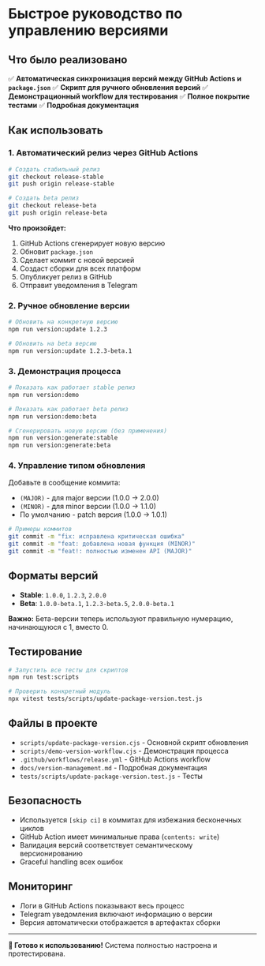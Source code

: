 # Быстрое руководство по управлению версиями

## Что было реализовано

✅ **Автоматическая синхронизация версий между GitHub Actions и `package.json`**
✅ **Скрипт для ручного обновления версий**
✅ **Демонстрационный workflow для тестирования**
✅ **Полное покрытие тестами**
✅ **Подробная документация**

## Как использовать

### 1. Автоматический релиз через GitHub Actions

```bash
# Создать стабильный релиз
git checkout release-stable
git push origin release-stable

# Создать beta релиз  
git checkout release-beta
git push origin release-beta
```

**Что произойдет:**
1. GitHub Actions сгенерирует новую версию
2. Обновит `package.json` 
3. Сделает коммит с новой версией
4. Создаст сборки для всех платформ
5. Опубликует релиз в GitHub
6. Отправит уведомления в Telegram

### 2. Ручное обновление версии

```bash
# Обновить на конкретную версию
npm run version:update 1.2.3

# Обновить на beta версию
npm run version:update 1.2.3-beta.1
```

### 3. Демонстрация процесса

```bash
# Показать как работает stable релиз
npm run version:demo

# Показать как работает beta релиз  
npm run version:demo:beta

# Сгенерировать новую версию (без применения)
npm run version:generate:stable
npm run version:generate:beta
```

### 4. Управление типом обновления

Добавьте в сообщение коммита:
- `(MAJOR)` - для major версии (1.0.0 → 2.0.0)
- `(MINOR)` - для minor версии (1.0.0 → 1.1.0)  
- По умолчанию - patch версия (1.0.0 → 1.0.1)

```bash
# Примеры коммитов
git commit -m "fix: исправлена критическая ошибка"
git commit -m "feat: добавлена новая функция (MINOR)"
git commit -m "feat!: полностью изменен API (MAJOR)"
```

## Форматы версий

- **Stable**: `1.0.0`, `1.2.3`, `2.0.0`
- **Beta**: `1.0.0-beta.1`, `1.2.3-beta.5`, `2.0.0-beta.1`

**Важно:** Бета-версии теперь используют правильную нумерацию, начинающуюся с 1, вместо 0.

## Тестирование

```bash
# Запустить все тесты для скриптов
npm run test:scripts

# Проверить конкретный модуль
npx vitest tests/scripts/update-package-version.test.js
```

## Файлы в проекте

- `scripts/update-package-version.cjs` - Основной скрипт обновления
- `scripts/demo-version-workflow.cjs` - Демонстрация процесса
- `.github/workflows/release.yml` - GitHub Actions workflow
- `docs/version-management.md` - Подробная документация
- `tests/scripts/update-package-version.test.js` - Тесты

## Безопасность

- Используется `[skip ci]` в коммитах для избежания бесконечных циклов
- GitHub Action имеет минимальные права (`contents: write`)
- Валидация версий соответствует семантическому версионированию
- Graceful handling всех ошибок

## Мониторинг

- Логи в GitHub Actions показывают весь процесс
- Telegram уведомления включают информацию о версии
- Версия автоматически отображается в артефактах сборки

---

**🎉 Готово к использованию!** Система полностью настроена и протестирована.
